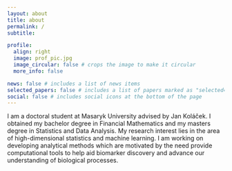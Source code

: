 ```yaml
---
layout: about
title: about
permalink: /
subtitle: 

profile:
  align: right
  image: prof_pic.jpg
  image_circular: false # crops the image to make it circular
  more_info: false

news: false # includes a list of news items
selected_papers: false # includes a list of papers marked as "selected={true}"
social: false # includes social icons at the bottom of the page
---
```


I am a doctoral student at Masaryk University advised by Jan Koláček. I obtained my bachelor degree in Financial Mathematics and my masters degree in Statistics and Data Analysis. My research interest lies in the area of high-dimensional statistics and machine learning. I am working on developing analytical methods which are motivated by the need provide computational tools to help aid biomarker discovery and advance our understanding of biological processes.
